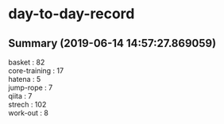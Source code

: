 # day-to-day-record  
## Summary  (2019-06-14 14:57:27.869059)  
basket : 82  
core-training : 17  
hatena : 5  
jump-rope : 7  
qiita : 7  
strech : 102  
work-out : 8  
